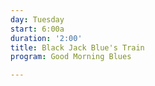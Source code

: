 ```yaml
---
day: Tuesday
start: 6:00a
duration: '2:00'
title: Black Jack Blue's Train
program: Good Morning Blues

---
```

